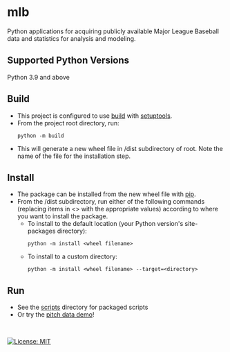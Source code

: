 # mlb

Python applications for acquiring publicly available Major League Baseball data and statistics for analysis and modeling.

## Supported Python Versions

Python 3.9 and above

## Build

- This project is configured to use [build](https://pypi.org/project/build/) with [setuptools](https://setuptools.pypa.io/en/latest/setuptools.html).
- From the project root directory, run:
    ```commandline
    python -m build
    ```
- This will generate a new wheel file in /dist subdirectory of root. Note the name of the file for the installation step.

## Install

- The package can be installed from the new wheel file with [pip](https://pypi.org/project/pip/).
- From the /dist subdirectory, run either of the following commands (replacing items in \<> with the appropriate 
values) according to where you want to install the package. 
  - To install to the default location (your Python version's site-packages directory): 
    ```commandline
    python -m install <wheel filename>
    ```
  - To install to a custom directory:
    ```commandline
    python -m install <wheel filename> --target=<directory>
    ```

## Run

- See the [scripts](https://github.com/leftyhook/mlb/blob/main/mlb/scripts) directory for packaged scripts
- Or try the [pitch data demo](https://github.com/leftyhook/mlb/blob/main/mlb/pitch_data_demo)!

&nbsp; 

[![License: MIT](https://img.shields.io/badge/License-MIT-yellow.svg)](https://github.com/leftyhook/mlb/blob/main/LICENSE.txt)